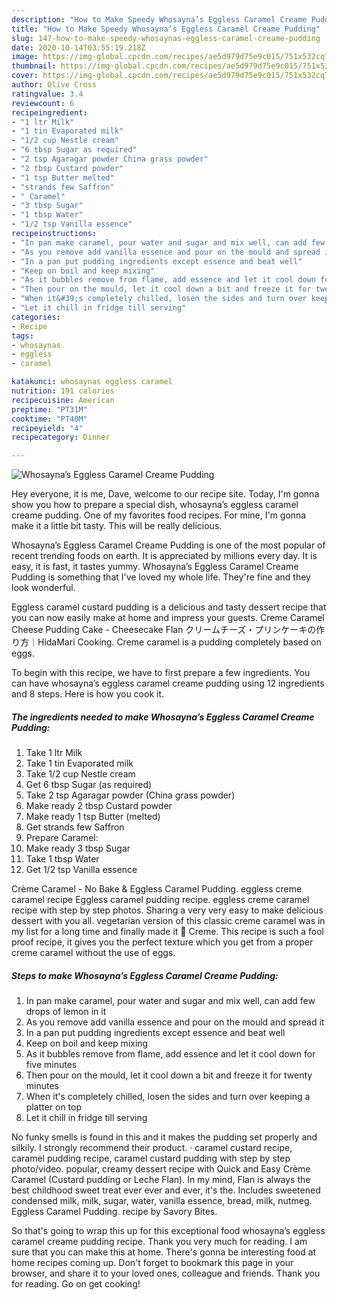 ```yaml
---
description: "How to Make Speedy Whosayna’s Eggless Caramel Creame Pudding"
title: "How to Make Speedy Whosayna’s Eggless Caramel Creame Pudding"
slug: 147-how-to-make-speedy-whosaynas-eggless-caramel-creame-pudding
date: 2020-10-14T03:55:19.218Z
image: https://img-global.cpcdn.com/recipes/ae5d979d75e9c015/751x532cq70/whosaynas-eggless-caramel-creame-pudding-recipe-main-photo.jpg
thumbnail: https://img-global.cpcdn.com/recipes/ae5d979d75e9c015/751x532cq70/whosaynas-eggless-caramel-creame-pudding-recipe-main-photo.jpg
cover: https://img-global.cpcdn.com/recipes/ae5d979d75e9c015/751x532cq70/whosaynas-eggless-caramel-creame-pudding-recipe-main-photo.jpg
author: Olive Cross
ratingvalue: 3.4
reviewcount: 6
recipeingredient:
- "1 ltr Milk"
- "1 tin Evaporated milk"
- "1/2 cup Nestle cream"
- "6 tbsp Sugar as required"
- "2 tsp Agaragar powder China grass powder"
- "2 tbsp Custard powder"
- "1 tsp Butter melted"
- "strands few Saffron"
- " Caramel"
- "3 tbsp Sugar"
- "1 tbsp Water"
- "1/2 tsp Vanilla essence"
recipeinstructions:
- "In pan make caramel, pour water and sugar and mix well, can add few drops of lemon in it"
- "As you remove add vanilla essence and pour on the mould and spread it"
- "In a pan put pudding ingredients except essence and beat well"
- "Keep on boil and keep mixing"
- "As it bubbles remove from flame, add essence and let it cool down for five minutes"
- "Then pour on the mould, let it cool down a bit and freeze it for twenty minutes"
- "When it&#39;s completely chilled, losen the sides and turn over keeping a platter on top"
- "Let it chill in fridge till serving"
categories:
- Recipe
tags:
- whosaynas
- eggless
- caramel

katakunci: whosaynas eggless caramel 
nutrition: 191 calories
recipecuisine: American
preptime: "PT31M"
cooktime: "PT40M"
recipeyield: "4"
recipecategory: Dinner

---
```



![Whosayna’s Eggless Caramel Creame Pudding](https://img-global.cpcdn.com/recipes/ae5d979d75e9c015/751x532cq70/whosaynas-eggless-caramel-creame-pudding-recipe-main-photo.jpg)

Hey everyone, it is me, Dave, welcome to our recipe site. Today, I'm gonna show you how to prepare a special dish, whosayna’s eggless caramel creame pudding. One of my favorites food recipes. For mine, I'm gonna make it a little bit tasty. This will be really delicious.

Whosayna’s Eggless Caramel Creame Pudding is one of the most popular of recent trending foods on earth. It is appreciated by millions every day. It is easy, it is fast, it tastes yummy. Whosayna’s Eggless Caramel Creame Pudding is something that I've loved my whole life. They're fine and they look wonderful.

Eggless caramel custard pudding is a delicious and tasty dessert recipe that you can now easily make at home and impress your guests. Creme Caramel Cheese Pudding Cake - Cheesecake Flan クリームチーズ・プリンケーキの作り方｜HidaMari Cooking. Creme caramel is a pudding completely based on eggs.


To begin with this recipe, we have to first prepare a few ingredients. You can have whosayna’s eggless caramel creame pudding using 12 ingredients and 8 steps. Here is how you cook it.

<!--inarticleads1-->

##### The ingredients needed to make Whosayna’s Eggless Caramel Creame Pudding:

1. Take 1 ltr Milk
1. Take 1 tin Evaporated milk
1. Take 1/2 cup Nestle cream
1. Get 6 tbsp Sugar (as required)
1. Take 2 tsp Agaragar powder (China grass powder)
1. Make ready 2 tbsp Custard powder
1. Make ready 1 tsp Butter (melted)
1. Get strands few Saffron
1. Prepare  Caramel:
1. Make ready 3 tbsp Sugar
1. Take 1 tbsp Water
1. Get 1/2 tsp Vanilla essence


Crème Caramel - No Bake &amp; Eggless Caramel Pudding. eggless creme caramel recipe Eggless caramel pudding recipe. eggless creme caramel recipe with step by step photos. Sharing a very very easy to make delicious dessert with you all. vegetarian version of this classic creme caramel was in my list for a long time and finally made it 🙂 Creme. This recipe is such a fool proof recipe, it gives you the perfect texture which you get from a proper creme caramel without the use of eggs. 

<!--inarticleads2-->

##### Steps to make Whosayna’s Eggless Caramel Creame Pudding:

1. In pan make caramel, pour water and sugar and mix well, can add few drops of lemon in it
1. As you remove add vanilla essence and pour on the mould and spread it
1. In a pan put pudding ingredients except essence and beat well
1. Keep on boil and keep mixing
1. As it bubbles remove from flame, add essence and let it cool down for five minutes
1. Then pour on the mould, let it cool down a bit and freeze it for twenty minutes
1. When it&#39;s completely chilled, losen the sides and turn over keeping a platter on top
1. Let it chill in fridge till serving


No funky smells is found in this and it makes the pudding set properly and silkily. I strongly recommend their product. · caramel custard recipe, caramel pudding recipe, caramel custard pudding with step by step photo/video. popular, creamy dessert recipe with Quick and Easy Crème Caramel (Custard pudding or Leche Flan). In my mind, Flan is always the best childhood sweet treat ever ever and ever, it&#39;s the. Includes sweetened condensed milk, milk, sugar, water, vanilla essence, bread, milk, nutmeg. Eggless Caramel Pudding. recipe by Savory Bites. 

So that's going to wrap this up for this exceptional food whosayna’s eggless caramel creame pudding recipe. Thank you very much for reading. I am sure that you can make this at home. There's gonna be interesting food at home recipes coming up. Don't forget to bookmark this page in your browser, and share it to your loved ones, colleague and friends. Thank you for reading. Go on get cooking!
